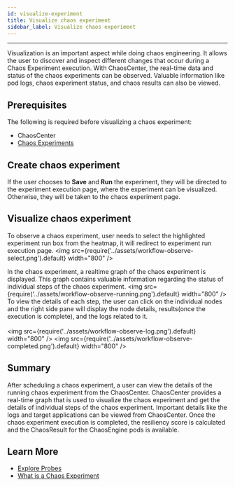 ```yaml
---
id: visualize-experiment
title: Visualize chaos experiment
sidebar_label: Visualize chaos experiment
---
```


---

Visualization is an important aspect while doing chaos engineering. It allows the user to discover and inspect different changes that occur during a Chaos Experiment execution. With ChaosCenter, the real-time data and status of the chaos experiments can be observed. Valuable information like pod logs, chaos experiment status, and chaos results can also be viewed.

## Prerequisites

The following is required before visualizing a chaos experiment:

- ChaosCenter
- [Chaos Experiments](chaos-workflow.md)

## Create chaos experiment

If the user chooses to **Save** and **Run** the experiment, they will be directed to the experiment execution page, where the experiment can be visualized. Otherwise, they will be taken to the chaos experiment page.

## Visualize chaos experiment

To observe a chaos experiment, user needs to select the highlighted experiment run box from the heatmap, it will redirect to experiment run execution page.
<img src={require('../assets/workflow-observe-select.png').default} width="800" />

In the chaos experiment, a realtime graph of the chaos experiment is displayed. This graph contains valuable information regarding the status of individual steps of the chaos experiment.
<img src={require('../assets/workflow-observe-running.png').default} width="800" />
To view the details of each step, the user can click on the individual nodes and the right side pane will display the node details, results(once the execution is complete), and the logs related to it.
<br/><br/>
<img src={require('../assets/workflow-observe-log.png').default} width="800" />
<img src={require('../assets/workflow-observe-completed.png').default} width="800" />

## Summary

After scheduling a chaos experiment, a user can view the details of the running chaos experiment from the ChaosCenter. ChaosCenter provides a real-time graph that is used to visualize the chaos experiment and get the details of individual steps of the chaos experiment. Important details like the logs and target applications can be viewed from ChaosCenter. Once the chaos experiment execution is completed, the resiliency score is calculated and the ChaosResult for the ChaosEngine pods is available.

## Learn More

- [Explore Probes](probes.md)
- [What is a Chaos Experiment](chaos-workflow.md)
